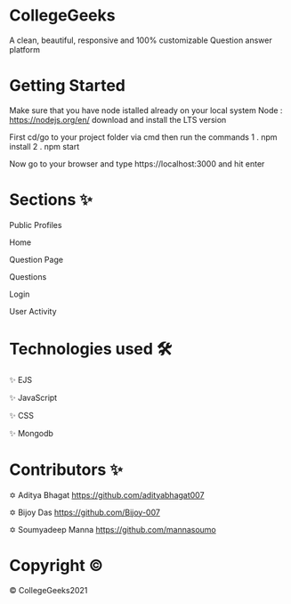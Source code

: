 # CollegeGeeks
A clean, beautiful, responsive and 100% customizable Question answer platform

# Getting Started
Make sure that you have node istalled already on your local system Node : https://nodejs.org/en/ download and install the LTS version

First cd/go to your project folder via cmd then run the commands 1 . npm install 2 . npm start

Now go to your browser and type https://localhost:3000 and hit enter

# Sections ✨
Public Profiles   

Home   

Question Page   

Questions   

Login  

User Activity  



# Technologies used 🛠️
✨ EJS
 
✨ JavaScript
 
✨ CSS

✨ Mongodb




# Contributors ✨
✡ Aditya Bhagat https://github.com/adityabhagat007

✡ Bijoy Das https://github.com/Bijoy-007

✡ Soumyadeep Manna https://github.com/mannasoumo



# Copyright  ©

© CollegeGeeks2021


